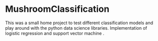 # MushroomClassification
This was a small home project to test different classification models and play around with the python data science libraries.
Implementation of logistic regression and support vector machine .

